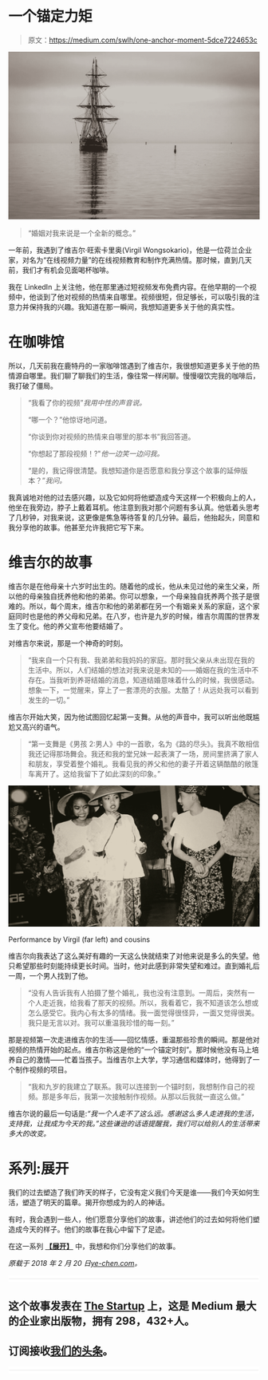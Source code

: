 # 一个锚定力矩

> 原文：<https://medium.com/swlh/one-anchor-moment-5dce7224653c>

![](img/06bfa6ccb227a2270ba8b4a4a62b8bc6.png)

> “婚姻对我来说是一个全新的概念。”

一年前，我遇到了维吉尔·旺索卡里奥(Virgil Wongsokario)，他是一位荷兰企业家，对名为“在线视频力量”的在线视频教育和制作充满热情。那时候，直到几天前，我们才有机会见面喝杯咖啡。

我在 LinkedIn 上关注他，他在那里通过短视频发布免费内容。在他早期的一个视频中，他谈到了他对视频的热情来自哪里。视频很短，但足够长，可以吸引我的注意力并保持我的兴趣。我知道在那一瞬间，我想知道更多关于他的真实性。

# **在咖啡馆**

所以，几天前我在鹿特丹的一家咖啡馆遇到了维吉尔，我很想知道更多关于他的热情源自哪里。我们聊了聊我们的生活，像往常一样闲聊。慢慢啜饮完我的咖啡后，我打破了僵局。

> “我看了你的视频”*我用中性的声音说。*
> 
> “哪一个？”他惊讶地问道。
> 
> “你谈到你对视频的热情来自哪里的那本书”我回答道。
> 
> “你想起了那段视频！?"*他一边笑一边问我。*
> 
> “是的，我记得很清楚。我想知道你是否愿意和我分享这个故事的延伸版本？”*我问。*

我真诚地对他的过去感兴趣，以及它如何将他塑造成今天这样一个积极向上的人，他坐在我旁边，脖子上戴着耳机。他注意到我对那个问题有多认真。他低着头思考了几秒钟，对我来说，这更像是焦急等待答复的几分钟。最后，他抬起头，同意和我分享他的故事。他甚至允许我把它写下来。

# **维吉尔的故事**

维吉尔是在他母亲十六岁时出生的。随着他的成长，他从未见过他的亲生父亲，所以他的母亲独自抚养他和他的弟弟。你可以想象，一个母亲独自抚养两个孩子是很难的。所以，每个周末，维吉尔和他的弟弟都在另一个有姻亲关系的家庭，这个家庭同时也是他的养父母和兄弟。在八岁，也许是九岁的时候，维吉尔周围的世界发生了变化。他的养父宣布他要结婚了。

对维吉尔来说，那是一个神奇的时刻。

> “我来自一个只有我、我弟弟和我妈妈的家庭。那时我父亲从未出现在我的生活中。所以，人们结婚的想法对我来说是未知的——婚姻在我的生活中不存在。当我听到养哥结婚的消息，知道结婚意味着什么的时候，我很感动。想象一下，一觉醒来，穿上了一套漂亮的衣服。太酷了！从远处我可以看到发生的一切。”

维吉尔开始大笑，因为他试图回忆起第一支舞。从他的声音中，我可以听出他既尴尬又高兴的语气。

> “第一支舞是《男孩 2:男人》中的一首歌，名为《路的尽头》。我真不敢相信我还记得那场舞会。我还和我的堂兄妹一起表演了一场，房间里挤满了家人和朋友，享受着整个婚礼。我看见我的养父和他的妻子开着这辆酷酷的敞篷车离开了。这给我留下了如此深刻的印象。”

![](img/cb9fd1f55643efefb2aa9d69ea905817.png)

Performance by Virgil (far left) and cousins

维吉尔向我表达了这么美好有趣的一天这么快就结束了对他来说是多么的失望。他只希望那些时刻能持续更长时间。当时，他对此感到非常失望和难过。直到婚礼后一周，一个男人找到了他。

> “没有人告诉我有人拍摄了整个婚礼，我也没有注意到。一周后，突然有一个人走近我，给我看了那天的视频。所以，我看着它，我不知道该怎么想或怎么感受它。我内心有太多的情绪。我一面觉得很怪异，一面又觉得很美。我只是无言以对。我可以重温我珍惜的每一刻。”

那是视频第一次走进维吉尔的生活——回忆情感，重温那些珍贵的瞬间。那是他对视频的热情开始的起点。维吉尔称这是他的“一个锚定时刻”。那时候他没有马上培养自己的激情——忙着当孩子。当维吉尔上大学，学习通信和媒体时，他得到了一个制作视频的项目。

> “我和九岁的我建立了联系。我可以连接到一个锚时刻，我想制作自己的视频。那是多年后，我第一次接触制作视频。从那以后我就一直这么做。”

维吉尔说的最后一句话是:*“我一个人走不了这么远。感谢这么多人走进我的生活，支持我，让我成为今天的我。”这些谦逊的话语提醒我，我们可以给别人的生活带来多大的改变。*

# 系列:展开

我们的过去塑造了我们昨天的样子，它没有定义我们今天是谁——我们今天如何生活，塑造了明天的篇章。揭开你想成为的人的神话。

有时，我会遇到一些人，他们愿意分享他们的故事，讲述他们的过去如何将他们塑造成今天的样子。他们的故事在我心中留下了足迹。

在这一系列 [**【展开】**](/series/60170929bd69) 中，我想和你们分享他们的故事。

*原载于 2018 年 2 月 20 日*[*ye-chen.com*](https://ye-chen.com/one-anchor-moment/)*。*

![](img/731acf26f5d44fdc58d99a6388fe935d.png)

## 这个故事发表在 [The Startup](https://medium.com/swlh) 上，这是 Medium 最大的企业家出版物，拥有 298，432+人。

## 订阅接收[我们的头条](http://growthsupply.com/the-startup-newsletter/)。

![](img/731acf26f5d44fdc58d99a6388fe935d.png)